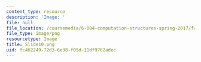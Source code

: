 ```yaml
---
content_type: resource
description: 'Image: '
file: null
file_location: /coursemedia/6-004-computation-structures-spring-2017/fc46224972d36e38f05d11df9762adec_Slide10.png
file_type: image/png
resourcetype: Image
title: Slide10.png
uid: fc462249-72d3-6e38-f05d-11df9762adec
---
```


